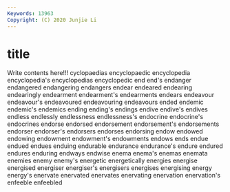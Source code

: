 ```yaml
---
Keywords: 13963
Copyright: (C) 2020 Junjie Li
---
```


# title

Write contents here!!!
cyclopaedias 
encyclopaedic 
encyclopedia 
encyclopedia's 
encyclopedias 
encyclopedic 
end 
end's
endanger 
endangered 
endangering 
endangers 
endear 
endeared 
endearing 
endearingly 
endearment 
endearment's
endearments 
endears 
endeavour 
endeavour's 
endeavoured 
endeavouring 
endeavours 
ended 
endemic 
endemic's
endemics 
ending 
ending's 
endings 
endive 
endive's 
endives 
endless 
endlessly 
endlessness
endlessness's 
endocrine 
endocrine's 
endocrines 
endorse 
endorsed 
endorsement 
endorsement's 
endorsements 
endorser
endorser's 
endorsers 
endorses 
endorsing 
endow 
endowed 
endowing 
endowment 
endowment's 
endowments
endows 
ends 
endue 
endued 
endues 
enduing 
endurable 
endurance 
endurance's 
endure
endured 
endures 
enduring 
endways 
endwise 
enema 
enema's 
enemas 
enemata 
enemies
enemy 
enemy's 
energetic 
energetically 
energies 
energise 
energised 
energiser 
energiser's 
energisers
energises 
energising 
energy 
energy's 
enervate 
enervated 
enervates 
enervating 
enervation 
enervation's
enfeeble 
enfeebled 
